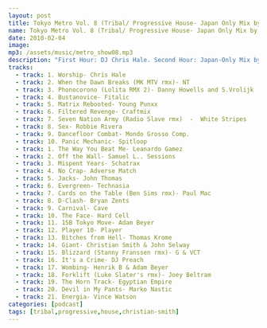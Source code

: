 ```yaml
---
layout: post
title: Tokyo Metro Vol. 8 (Tribal/ Progressive House- Japan Only Mix by Christian Smith!)
name: Tokyo Metro Vol. 8 (Tribal/ Progressive House- Japan Only Mix by Christian Smith!)
date: 2010-02-04
image: 
mp3: /assets/music/metro_show08.mp3
description: "First Hour: DJ Chris Hale. Second Hour: Japan-Only Mix by Christian Smith!"
tracks: 
  - track: 1. Worship- Chris Hale
  - track: 2. When the Dawn Breaks (MK MTV rmx)- NT
  - track: 3. Phonocorono (Lolita RMX 2)- Danny Howells and S.Vrolijk
  - track: 4. Bustanovice- Fitalic
  - track: 5. Matrix Rebooted- Young Punxx
  - track: 6. Filtered Revenge- Craftmix
  - track: 7. Seven Nation Army (Radio Slave rmx)  -  White Stripes
  - track: 8. Sex- Robbie Rivera
  - track: 9. Dancefloor Combat- Mondo Grosso Comp.
  - track: 10. Panic Mechanic- Spitloop
  - track: 1. The Way You Beat Me- Leanardo Gamez
  - track: 2. Off the Wall- Samuel L.. Sessions
  - track: 3. Mispent Years- Schatrax
  - track: 4. No Crap- Adverse Match
  - track: 5. Jacks- John Thomas
  - track: 6. Evergreen- Technasia
  - track: 7. Cards on the Table (Ben Sims rmx)- Paul Mac
  - track: 8. D-Clash- Bryan Zents
  - track: 9. Carnival- Cave
  - track: 10. The Face- Hard Cell
  - track: 11. 15B Tokyo Move- Adam Beyer
  - track: 12. Player 10- Player
  - track: 13. Bitches from Hell- Thomas Krome
  - track: 14. Giant- Christian Smith & John Selway
  - track: 15. Blizzard (Stanny Franssen rmx)- G & VCT
  - track: 16. It's a Crime- DJ Preach
  - track: 17. Wombing- Henrik B & Adam Beyer
  - track: 18. Forklift (Luke Slater's rmx)- Joey Beltram
  - track: 19. The Horn Track- Egyptian Empire
  - track: 20. Devil in My Pants- Marko Nastic
  - track: 21. Energia- Vince Watson
categories: [podcast]
tags: [tribal,progressive,house,christian-smith]
---
```

